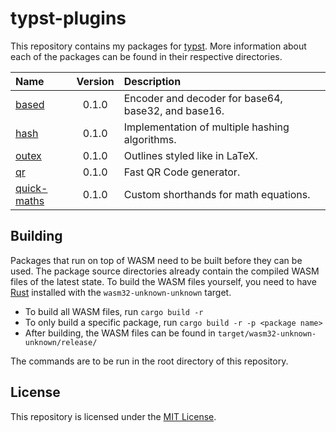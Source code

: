 # typst-plugins

This repository contains my packages for [typst](https://github.com/typst/typst). More information about each of the packages can be found in their respective directories.

| Name | Version | Description |
| :--- | :-----: | :---------- |
| [based](based/) | 0.1.0 | Encoder and decoder for base64, base32, and base16. |
| [hash](hash/) | 0.1.0 | Implementation of multiple hashing algorithms. |
| [outex](outex/) | 0.1.0 | Outlines styled like in LaTeX. |
| [qr](qr/) | 0.1.0 | Fast QR Code generator. |
| [quick-maths](quick-maths/) | 0.1.0 | Custom shorthands for math equations. |

## Building
Packages that run on top of WASM need to be built before they can be used. The package source directories already contain the compiled WASM files of the latest state. To build the WASM files yourself, you need to have [Rust](https://www.rust-lang.org/) installed with the `wasm32-unknown-unknown` target.

- To build all WASM files, run `cargo build -r`
- To only build a specific package, run `cargo build -r -p <package name>`
- After building, the WASM files can be found in `target/wasm32-unknown-unknown/release/`

The commands are to be run in the root directory of this repository.

## License
This repository is licensed under the [MIT License](LICENSE).
